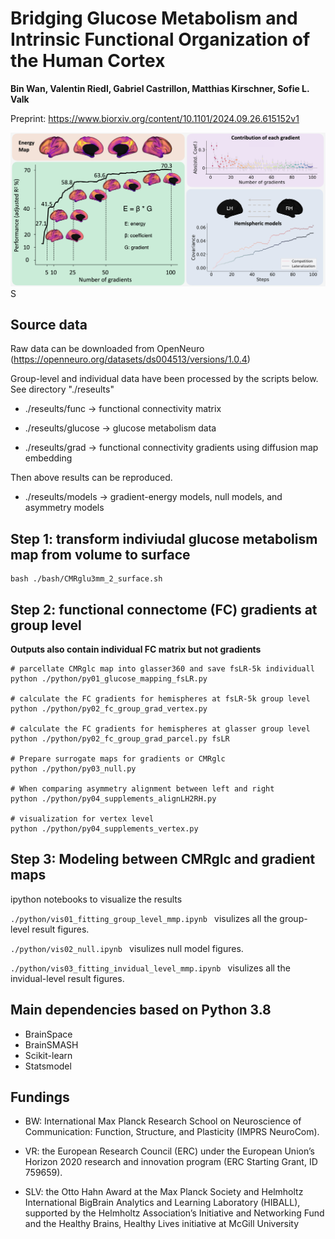 # Bridging Glucose Metabolism and Intrinsic Functional Organization of the Human Cortex

**Bin Wan, Valentin Riedl,  Gabriel Castrillon, Matthias Kirschner, Sofie L. Valk** 

Preprint: https://www.biorxiv.org/content/10.1101/2024.09.26.615152v1

![img](summary.png) 
S
## Source data
Raw data can be downloaded from OpenNeuro (https://openneuro.org/datasets/ds004513/versions/1.0.4)

Group-level and individual data have been processed by the scripts below. See directory "./reseults"

- ./reseults/func -> functional connectivity matrix

- ./reseults/glucose -> glucose metabolism data

- ./reseults/grad -> functional connectivity gradients using diffusion map embedding

Then above results can be reproduced.
- ./reseults/models -> gradient-energy models, null models, and asymmetry models


## Step 1: transform indiviudal glucose metabolism map from volume to surface

```
bash ./bash/CMRglu3mm_2_surface.sh 
```

## Step 2: functional connectome (FC) gradients at group level
**Outputs also contain individual FC matrix but not gradients**

```
# parcellate CMRglc map into glasser360 and save fsLR-5k individuall  
python ./python/py01_glucose_mapping_fsLR.py

# calculate the FC gradients for hemispheres at fsLR-5k group level
python ./python/py02_fc_group_grad_vertex.py 

# calculate the FC gradients for hemispheres at glasser group level
python ./python/py02_fc_group_grad_parcel.py fsLR

# Prepare surrogate maps for gradients or CMRglc
python ./python/py03_null.py

# When comparing asymmetry alignment between left and right
python ./python/py04_supplements_alignLH2RH.py

# visualization for vertex level
python ./python/py04_supplements_vertex.py

```

## Step 3: Modeling between CMRglc and gradient maps
ipython notebooks to visualize the results

`./python/vis01_fitting_group_level_mmp.ipynb ` visulizes all the group-level result figures. 

`./python/vis02_null.ipynb ` visulizes null model figures. 

`./python/vis03_fitting_invidual_level_mmp.ipynb ` visulizes all the invidual-level result figures.


## Main dependencies based on Python 3.8
- BrainSpace
- BrainSMASH
- Scikit-learn
- Statsmodel


## Fundings 

- BW: International Max Planck Research School on Neuroscience of Communication: Function, Structure, and Plasticity (IMPRS NeuroCom). 

- VR: the European Research Council (ERC) under the European Union’s Horizon 2020 research and innovation program (ERC Starting Grant, ID 759659). 

- SLV: the Otto Hahn Award at the Max Planck Society and Helmholtz International BigBrain Analytics and Learning Laboratory (HIBALL), supported by the Helmholtz Association’s Initiative and Networking Fund and the Healthy Brains, Healthy Lives initiative at McGill University